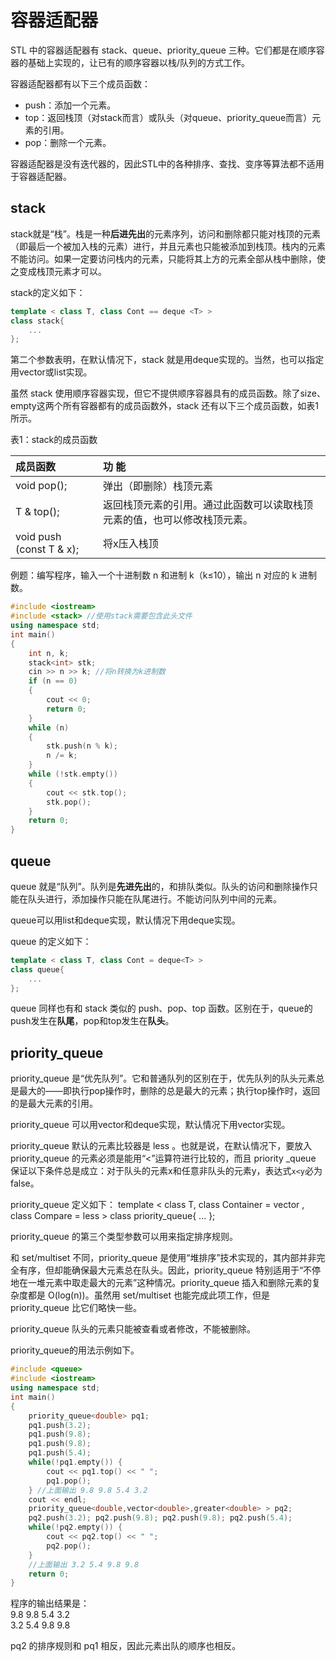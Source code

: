 # 容器适配器

STL 中的容器适配器有 stack、queue、priority_queue 三种。它们都是在顺序容器的基础上实现的，让已有的顺序容器以栈/队列的方式工作。

容器适配器都有以下三个成员函数：
+ push：添加一个元素。
+ top：返回栈顶（对stack而言）或队头（对queue、priority_queue而言）元素的引用。
+ pop：删除一个元素。

容器适配器是没有迭代器的，因此STL中的各种排序、查找、变序等算法都不适用于容器适配器。

## stack

stack就是“栈”。栈是一种**后进先出**的元素序列，访问和删除都只能对栈顶的元素（即最后一个被加入栈的元素）进行，并且元素也只能被添加到栈顶。栈内的元素不能访问。如果一定要访问栈内的元素，只能将其上方的元素全部从栈中删除，使之变成栈顶元素才可以。

stack的定义如下：
```c++
template < class T, class Cont == deque <T> >
class stack{
    ...
};
```
第二个参数表明，在默认情况下，stack 就是用deque实现的。当然，也可以指定用vector或list实现。

虽然 stack 使用顺序容器实现，但它不提供顺序容器具有的成员函数。除了size、empty这两个所有容器都有的成员函数外，stack 还有以下三个成员函数，如表1所示。

表1：stack的成员函数

|成员函数|功  能|
|:-|:-|
|void pop();|弹出（即删除）栈顶元素|
|T & top();|返回栈顶元素的引用。通过此函数可以读取栈顶元素的值，也可以修改栈顶元素。|
|void push (const T & x);|将x压入栈顶|

例题：编写程序，输入一个十进制数 n 和进制 k（k≤10），输出 n 对应的 k 进制数。
```c++
#include <iostream>
#include <stack> //使用stack需要包含此头文件
using namespace std;
int main()
{
    int n, k;
    stack<int> stk;
    cin >> n >> k; //将n转换为k进制数
    if (n == 0)
    {
        cout << 0;
        return 0;
    }
    while (n)
    {
        stk.push(n % k);
        n /= k;
    }
    while (!stk.empty())
    {
        cout << stk.top();
        stk.pop();
    }
    return 0;
}
```

## queue

queue 就是“队列”。队列是**先进先出**的，和排队类似。队头的访问和删除操作只能在队头进行，添加操作只能在队尾进行。不能访问队列中间的元素。

queue可以用list和deque实现，默认情况下用deque实现。

queue 的定义如下：
```c++
template < class T, class Cont = deque<T> >
class queue{
    ...
};
```
queue 同样也有和 stack 类似的 push、pop、top 函数。区别在于，queue的push发生在**队尾**，pop和top发生在**队头**。

## priority_queue

priority_queue 是“优先队列”。它和普通队列的区别在于，优先队列的队头元素总是最大的——即执行pop操作时，删除的总是最大的元素；执行top操作时，返回的是最大元素的引用。

priority_queue 可以用vector和deque实现，默认情况下用vector实现。

priority_queue 默认的元素比较器是 less <T>。也就是说，在默认情况下，要放入 priority_queue 的元素必须是能用“<”运算符进行比较的，而且 priority _queue 保证以下条件总是成立：对于队头的元素x和任意非队头的元素y，表达式`x<y`必为 false。

priority_queue 定义如下：
template < class T, class Container = vector <T>, class Compare = less<T> >
class priority_queue{
    ...
};

priority_queue 的第三个类型参数可以用来指定排序规则。

和 set/multiset 不同，priority_queue 是使用“堆排序”技术实现的，其内部并非完全有序，但却能确保最大元素总在队头。因此，priority_queue 特别适用于“不停地在一堆元素中取走最大的元素”这种情况。priority_queue 插入和删除元素的复杂度都是 O(log(n))。虽然用 set/multiset 也能完成此项工作，但是 priority_queue 比它们略快一些。

priority_queue 队头的元素只能被查看或者修改，不能被删除。

priority_queue的用法示例如下。
```c++
#include <queue>
#include <iostream>
using namespace std;
int main()
{
    priority_queue<double> pq1;
    pq1.push(3.2);
    pq1.push(9.8);
    pq1.push(9.8);
    pq1.push(5.4);
    while(!pq1.empty()) {
        cout << pq1.top() << " ";
        pq1.pop();
    } //上面输出 9.8 9.8 5.4 3.2
    cout << endl;
    priority_queue<double,vector<double>,greater<double> > pq2;
    pq2.push(3.2); pq2.push(9.8); pq2.push(9.8); pq2.push(5.4);
    while(!pq2.empty()) {
        cout << pq2.top() << " ";
        pq2.pop();
    }
    //上面输出 3.2 5.4 9.8 9.8
    return 0;
}
```
程序的输出结果是：  
9.8 9.8 5.4 3.2  
3.2 5.4 9.8 9.8  
  
pq2 的排序规则和 pq1 相反，因此元素出队的顺序也相反。